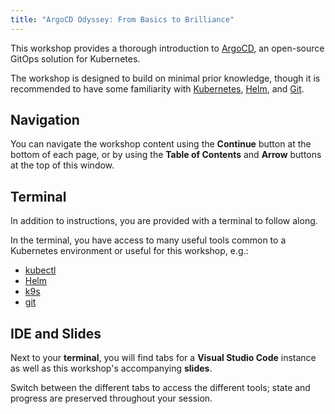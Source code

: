 ```yaml
---
title: "ArgoCD Odyssey: From Basics to Brilliance"
---
```


This workshop provides a thorough introduction to [ArgoCD](https://argoproj.github.io/cd),
an open-source GitOps solution for Kubernetes.

The workshop is designed to build on minimal prior knowledge, though
it is recommended to have some familiarity with [Kubernetes](https://kubernetes.io),
[Helm](https://helm.sh), and [Git](https://git-scm.com).

## Navigation

You can navigate the workshop content using the **Continue** button at the
bottom of each page, or by using the **Table of Contents** and **Arrow**
buttons at the top of this window.

## Terminal

In addition to instructions, you are provided with a terminal to
follow along.

In the terminal, you have access to many useful tools common to a Kubernetes
environment or useful for this workshop, e.g.:

- [kubectl](https://kubernetes.io/de/docs/tasks/tools/install-kubectl/)
- [Helm](https://helm.sh)
- [k9s](https://k9scli.io/)
- [git](https://git-scm.com/)

## IDE and Slides

Next to your **terminal**, you will find tabs for a **Visual Studio Code**
instance as well as this workshop's accompanying **slides**.

Switch between the different tabs to access the different tools;
state and progress are preserved throughout your session.
